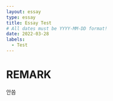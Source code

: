 ```yaml
---
layout: essay
type: essay
title: Essay Test
# All dates must be YYYY-MM-DD format!
date: 2022-03-28
labels:
  - Test
---
```


<!-- <img class="ui tiny left circular floated image" src="../images/paintbrushes.jpg">
<img class="ui medium left floated image" src="../images/rtfm.png">
<img class="ui tiny right spaced image" src="../images/degree_difficulty.jpg"> -->

# REMARK
안씀

